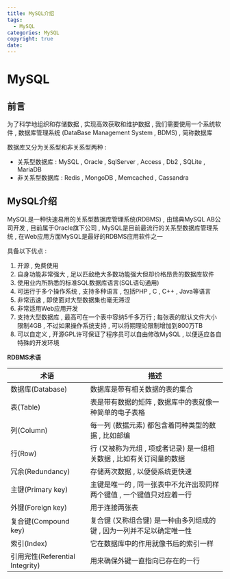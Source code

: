 ```yaml
---
title: MySQL介绍
tags:
  - MySQL
categories: MySQL
copyright: true
date: 
---
```


# MySQL

## 前言

为了科学地组织和存储数据 , 实现高效获取和维护数据 , 我们需要使用一个系统软件 , 数据库管理系统 (DataBase Management System , BDMS) , 简称数据库

数据库又分为关系型和非关系型两种 : 

- 关系型数据库 : MySQL , Oracle , SqlServer , Access , Db2 , SQLite , MariaDB
- 非关系型数据库 : Redis , MongoDB , Memcached , Cassandra

## MySQL介绍

MySQL是一种快速易用的关系型数据库管理系统(RDBMS) , 由瑞典MySQL AB公司开发 , 目前属于Oracle旗下公司 , MySQL是目前最流行的关系型数据库管理系统 , 在Web应用方面MySQL是最好的RDBMS应用软件之一

具备以下优点 : 

1. 开源 , 免费使用
2. 自身功能非常强大 , 足以匹敌绝大多数功能强大但却价格昂贵的数据库软件
3. 使用业内所熟悉的标准SQL数据库语言(SQL语句通用)
4. 可运行于多个操作系统 , 支持多种语言 , 包括PHP , C , C++ , Java等语言
5. 非常迅速 , 即使面对大型数据集也毫无滞涩
6. 非常适用Web应用开发
7. 支持大型数据库 , 最高可在一个表中容纳5千多万行 ; 每张表的默认文件大小限制4GB , 不过如果操作系统支持 , 可以将期理论限制增加到800万TB
8. 可以自定义 , 开源GPL许可保证了程序员可以自由修改MySQL , 以便适应各自特殊的开发环境

**RDBMS术语**

| 术语                          | 描述                                       |
| --------------------------- | ---------------------------------------- |
| 数据库(Database)               | 数据库是带有相关数据的表的集合                          |
| 表(Table)                    | 表是带有数据的矩阵 , 数据库中的表就像一种简单的电子表格            |
| 列(Column)                   | 每一列 (数据元素) 都包含着同种类型的数据 , 比如邮编            |
| 行(Row)                      | 行 (又被称为元组 , 项或者记录) 是一组相关数据  , 比如有关订阅量的数据 |
| 冗余(Redundancy)              | 存储两次数据 , 以便使系统更快速                        |
| 主键(Primary key)             | 主键是唯一的 , 同一张表中不允许出现同样两个键值 , 一个键值只对应着一行   |
| 外键(Foreign key)             | 用于连接两张表                                  |
| 复合键(Compound key)           | 复合键 (又称组合键) 是一种由多列组成的键 , 因为一列并不足以确定唯一性   |
| 索引(Index)                   | 它在数据库中的作用就像书后的索引一样                       |
| 引用完性(Referential Integrity) | 用来确保外键一直指向已存在的一行                         |

